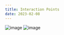 ```yaml
---
title: Interaction Points
date: 2023-02-08
---
```

![image](https://user-images.githubusercontent.com/98399953/226115030-b04154ca-ed50-4040-8a14-01203fa653b0.png)
![image](https://github.com/Ameliouse/projet-IHM-Puzzle_Pursuits/blob/main/20230318_231328.jpg)
